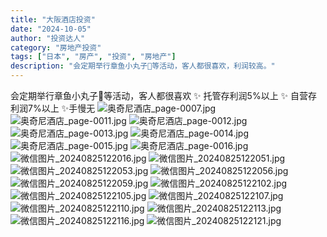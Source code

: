 ```yaml
---
title: "大阪酒店投资"  
date: "2024-10-05"  
author: "投资达人"  
category: "房地产投资"  
tags: ["日本", "房产", "投资", "房地产"]  
description: "会定期举行章鱼小丸子🍡等活动，客人都很喜欢，利润较高。"
---
```



会定期举行章鱼小丸子🍡等活动，客人都很喜欢
✨ 托管存利润5%以上
✨ 自营存利润7%以上
✨手慢无
![奥奇尼酒店_page-0007.jpg](./奥奇尼酒店_page-0007.jpg)
![奥奇尼酒店_page-0011.jpg](./奥奇尼酒店_page-0011.jpg)
![奥奇尼酒店_page-0012.jpg](./奥奇尼酒店_page-0012.jpg)
![奥奇尼酒店_page-0013.jpg](./奥奇尼酒店_page-0013.jpg)
![奥奇尼酒店_page-0014.jpg](./奥奇尼酒店_page-0014.jpg)
![奥奇尼酒店_page-0015.jpg](./奥奇尼酒店_page-0015.jpg)
![奥奇尼酒店_page-0016.jpg](./奥奇尼酒店_page-0016.jpg)
![微信图片_20240825122016.jpg](./微信图片_20240825122016.jpg)
![微信图片_20240825122051.jpg](./微信图片_20240825122051.jpg)
![微信图片_20240825122053.jpg](./微信图片_20240825122053.jpg)
![微信图片_20240825122056.jpg](./微信图片_20240825122056.jpg)
![微信图片_20240825122059.jpg](./微信图片_20240825122059.jpg)
![微信图片_20240825122102.jpg](./微信图片_20240825122102.jpg)
![微信图片_20240825122105.jpg](./微信图片_20240825122105.jpg)
![微信图片_20240825122107.jpg](./微信图片_20240825122107.jpg)
![微信图片_20240825122110.jpg](./微信图片_20240825122110.jpg)
![微信图片_20240825122113.jpg](./微信图片_20240825122113.jpg)
![微信图片_20240825122116.jpg](./微信图片_20240825122116.jpg)
![微信图片_20240825122121.jpg](./微信图片_20240825122121.jpg)
